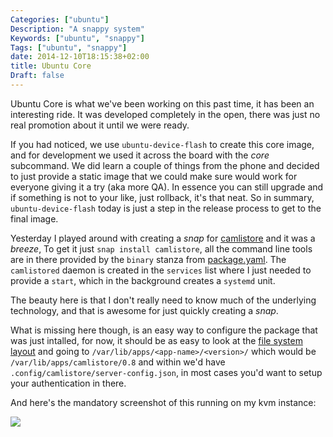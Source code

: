 ```yaml
---
Categories: ["ubuntu"]
Description: "A snappy system"
Keywords: ["ubuntu", "snappy"]
Tags: ["ubuntu", "snappy"]
date: 2014-12-10T18:15:38+02:00
title: Ubuntu Core
Draft: false
---
```


Ubuntu Core is what we've been working on this past time, it has been an
interesting ride. It was developed completely in the open, there was just no
real promotion about it until we were ready.

If you had noticed, we use `ubuntu-device-flash` to create this core image, and
for development we used it across the board with the *core* subcommand. We did
learn a couple of things from the phone and decided to just provide a static
image that we could make sure would work for everyone giving it a try (aka more
QA). In essence you can still upgrade and if something is not to your like,
just rollback, it's that neat. So in summary, `ubuntu-device-flash` today is
just a step in the release process to get to the final image.

Yesterday I played around with creating a *snap* for
[camlistore](https://camlistore.org) and it was a *breeze*, To get it just
`snap install camlistore`, all the command line tools are in there provided by
the `binary` stanza from
[package.yaml](http://developer.ubuntu.com/snappy/packaging-format-for-apps/).
The `camlistored` daemon is created in the `services` list where I just needed
to provide a `start`, which in the background creates a `systemd` unit.

The beauty here is that I don't really need to know much of the underlying
technology, and that is awesome for just quickly creating a *snap*.

What is missing here though, is an easy way to configure the package that was
just intalled, for now, it should be as easy to look at the
[file system layout](http://developer.ubuntu.com/snappy/filesystem-layout/) and
going to `/var/lib/apps/<app-name>/<version>/` which would be
`/var/lib/apps/camlistore/0.8` and within we'd have
`.config/camlistore/server-config.json`, in most cases you'd want to setup your
authentication in there.

And here's the mandatory screenshot of this running on my kvm instance:

<img src="/img/camlistore00.png">
